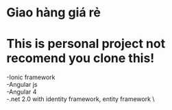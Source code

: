 # Giao hàng giá rẻ
# This is personal project not recomend you clone this!
-Ionic framework \
-Angular js \
-Angular 4 \
-.net 2.0 with identity framework, entity framework \

